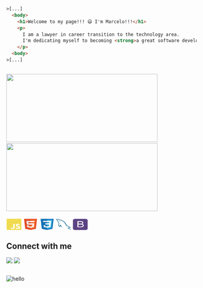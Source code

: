 <!-- ![hello](javascript.gif)
 -->
<!-- # Welcome to my page!!! :smiley: I'm Marcelo!!!  -->

<!-- 
> I am a lawyer in career transition to the technology area. I'm dedicating myself to becoming a great software developer soon.
 -->
```html
>[...]
  <body>
    <h1>Welcome to my page!!! 😃 I'm Marcelo!!!</h1>
    <p>
      I am a lawyer in career transition to the technology area. 
      I'm dedicating myself to becoming <strong>a great software developer</strong> soon.
    </p>
  <body>
>[...]
```

##

<div>
  <a href="https://github.com/marcelonader">
  <img height="180em" width="400em" src="https://github-readme-stats.vercel.app/api?username=marcelonader&show_icons=true&theme=dracula&include_all_commits=true&count_private=true">
  <img height="180em" width="400em" src="https://github-readme-stats.vercel.app/api/top-langs/?username=marcelonader&layout=compact&langs_count=16&theme=dracula">
  </a>
</div>
    
<div style="display: inline_block"><br>
  <img align="center" alt="Marcelo-Js" height="30" width="40" src="https://raw.githubusercontent.com/devicons/devicon/master/icons/javascript/javascript-plain.svg">
  <img align="center" alt="Marcelo-HTML" height="30" width="40" src="https://raw.githubusercontent.com/devicons/devicon/master/icons/html5/html5-original.svg">
  <img align="center" alt="Marcelo-CSS" height="30" width="40" src="https://raw.githubusercontent.com/devicons/devicon/master/icons/css3/css3-original.svg">
  <img align="center" alt="Marcelo-SQL" height="30" width="40" src="https://raw.githubusercontent.com/devicons/devicon/master/icons/mysql/mysql-original.svg">
  <img align="center" alt="Marcelo-Bootstrap" height="30" width="40" src="https://raw.githubusercontent.com/devicons/devicon/master/icons/bootstrap/bootstrap-plain.svg">
</div>
    
 ## Connect with me
    
<div> 
  <a href="https://instagram.com/marcelonader" target="_blank"><img src="https://img.shields.io/badge/-Instagram-%23E4405F?style=for-the-badge&logo=instagram&logoColor=white" target="_blank"></a>
  <a href="https://www.linkedin.com/in/marcelonader" target="_blank"><img src="https://img.shields.io/badge/-LinkedIn-%230077B5?style=for-the-badge&logo=linkedin&logoColor=white" target="_blank"></a> 
</div>


 ##


![hello](hello-github.gif)

<!-- ```js

class Developer {
    constructor(fullName, from, birthDate, occupation){
        this.fullName = fullName;
        this.from = from;
        this.birthDate = birthDate;
        this.occupation = occupation;
    }
    printHello(){
        console.log("%c ", "padding: 40px 45px;line-height:100px;background:url('https://raw.githubusercontent.com/gist/rowhitswami/8e1b262ffc0f2368890b72fbe26bacb5/raw/068f8cb8d21e579e5d46f75918c64eeaf97f19a0/hello.gif') no-repeat;background-size: cover;")
    }
}

const marcelo = new Developer('Marcelo Massayuki Nader', 'Sao Paulo - SP, Brazil', '1991/04/12', 'Software Development Student')

marcelo.printHello()

``` -->
